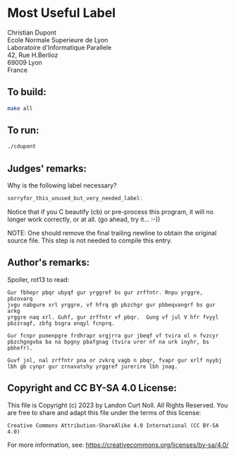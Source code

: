 # Most Useful Label

Christian Dupont  
Ecole Normale Superieure de Lyon   
Laboratoire d'Informatique Parallele  
42, Rue H.Berlioz   
69009 Lyon   
France

## To build:

```sh
make all
```

## To run:

```sh
./cdupont
```

## Judges' remarks:

Why is the following label necessary?

```c
sorryfor_this_unused_but_very_needed_label:
```

Notice that if you C beautify (cb) or pre-process this program, it
will no longer work correctly, or at all.  (go ahead, try it... :-))

NOTE: One should remove the final trailing newline to obtain the
original source file.  This step is not needed to compile
this entry.

## Author's remarks:

Spoiler, rot13 to read:

    Gur fbhepr pbqr ubyqf gur yrggref bs gur zrffntr. Rnpu yrggre, pbzovarq
    jvgu nabgure xrl yrggre, vf hfrq gb pbzchgr gur pbbeqvangrf bs gur arkg
    yrggre naq xrl. Guhf, gur zrffntr vf pbqr.  Gung vf jul V hfr fvyyl 
    pbzzragf, zbfg bsgra onqyl fcnprq.

    Gur fcnpr punenpgre frdhrapr orgjrra gur jbeqf vf tvira ol n fvzcyr
    pbzchgngvba ba na bpgny pbafgnag (tvira urer nf na urk inyhr, bs
    pbhefr).

    Guvf jnl, nal zrffntr pna or zvkrq vagb n pbqr, fvapr gur xrlf nyybj
    lbh gb cynpr gur zrnavatshy yrggref jurerire lbh jnag.

## Copyright and CC BY-SA 4.0 License:

This file is Copyright (c) 2023 by Landon Curt Noll.  All Rights Reserved.
You are free to share and adapt this file under the terms of this license:

    Creative Commons Attribution-ShareAlike 4.0 International (CC BY-SA 4.0)

For more information, see: https://creativecommons.org/licenses/by-sa/4.0/
